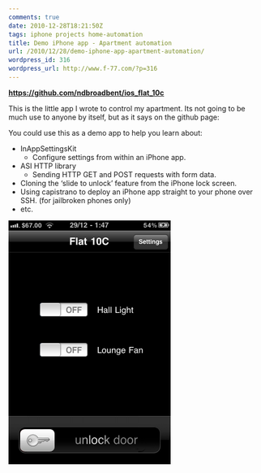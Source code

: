 ```yaml
---
comments: true
date: 2010-12-28T18:21:50Z
tags: iphone projects home-automation
title: Demo iPhone app - Apartment automation
url: /2010/12/28/demo-iphone-app-apartment-automation/
wordpress_id: 316
wordpress_url: http://www.f-77.com/?p=316
---
```


<a href="https://github.com/ndbroadbent/ios_flat_10c"><strong>https://github.com/ndbroadbent/ios_flat_10c</strong></a>

This is the little app I wrote to control my apartment. Its not going to be much use to anyone by itself, but as it says on the github page:

You could use this as a demo app to help you learn about:
<ul>
	<li>InAppSettingsKit
<ul>
	<li>Configure settings from within an iPhone app.</li>
</ul>
</li>
	<li>ASI HTTP library
<ul>
	<li>Sending HTTP GET and POST requests with form data.</li>
</ul>
</li>
	<li>Cloning the ‘slide to unlock’ feature from the iPhone lock screen.</li>
	<li>Using capistrano to deploy an iPhone app straight to your phone over SSH. (for jailbroken phones only)</li>
	<li>etc.</li>
</ul>
<img class="lightbox thumb" src="/images/posts/2010/12/photo3.png" alt="Apartment Automation" />

